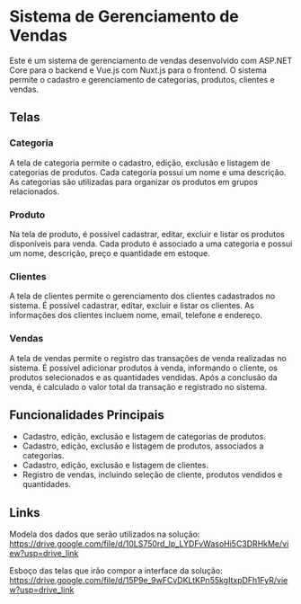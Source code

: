 # Sistema de Gerenciamento de Vendas

Este é um sistema de gerenciamento de vendas desenvolvido com ASP.NET Core para o backend e Vue.js com Nuxt.js para o frontend. O sistema permite o cadastro e gerenciamento de categorias, produtos, clientes e vendas.

## Telas

### Categoria

A tela de categoria permite o cadastro, edição, exclusão e listagem de categorias de produtos. Cada categoria possui um nome e uma descrição. As categorias são utilizadas para organizar os produtos em grupos relacionados.

### Produto

Na tela de produto, é possível cadastrar, editar, excluir e listar os produtos disponíveis para venda. Cada produto é associado a uma categoria e possui um nome, descrição, preço e quantidade em estoque.

### Clientes

A tela de clientes permite o gerenciamento dos clientes cadastrados no sistema. É possível cadastrar, editar, excluir e listar os clientes. As informações dos clientes incluem nome, email, telefone e endereço.

### Vendas

A tela de vendas permite o registro das transações de venda realizadas no sistema. É possível adicionar produtos à venda, informando o cliente, os produtos selecionados e as quantidades vendidas. Após a conclusão da venda, é calculado o valor total da transação e registrado no sistema.

## Funcionalidades Principais

- Cadastro, edição, exclusão e listagem de categorias de produtos.
- Cadastro, edição, exclusão e listagem de produtos, associados a categorias.
- Cadastro, edição, exclusão e listagem de clientes.
- Registro de vendas, incluindo seleção de cliente, produtos vendidos e quantidades.


## Links 

Modela dos dados que serão utilizados na solução: https://drive.google.com/file/d/10LS750rd_lp_LYDFvWasoHi5C3DRHkMe/view?usp=drive_link

Esboço das telas que irão compor a interface da solução: https://drive.google.com/file/d/15P9e_9wFCvDKLtKPn55kgItxpDFh1FyR/view?usp=drive_link
